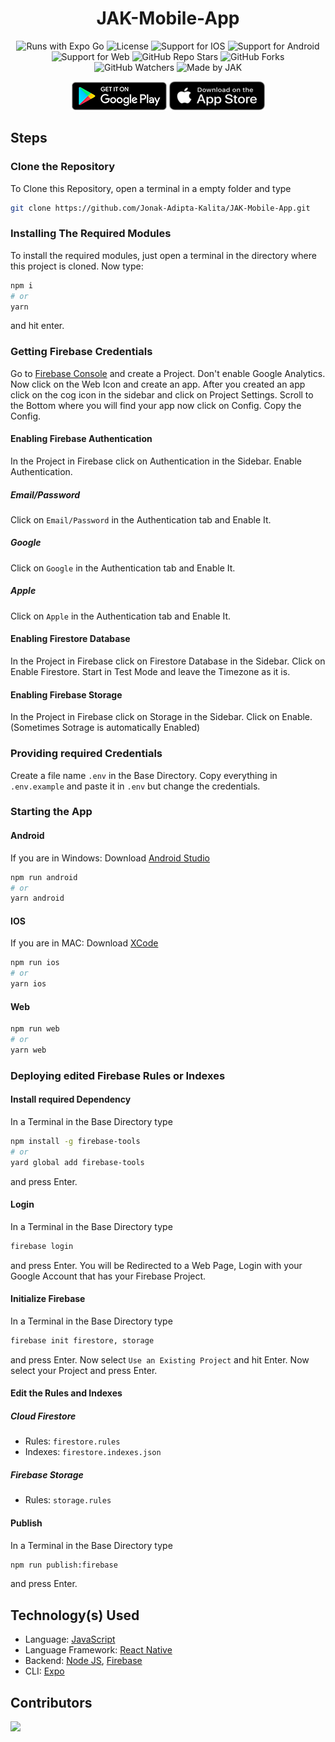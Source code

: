 <div align=center>

# JAK-Mobile-App

![Runs with Expo Go](https://img.shields.io/badge/Runs%20with%20Expo%20Go-000.svg?style=for-the-badge&logo=EXPO&labelColor=f3f3f3&logoColor=000)
![License](https://img.shields.io/github/license/Jonak-Adipta-Kalita/JAK-Mobile-App?style=for-the-badge)
![Support for IOS](https://img.shields.io/badge/iOS-4630EB.svg?style=flat-square&logo=APPLE&labelColor=999999&logoColor=fff)
![Support for Android](https://img.shields.io/badge/Android-4630EB.svg?style=flat-square&logo=ANDROID&labelColor=A4C639&logoColor=fff)
![Support for Web](https://img.shields.io/badge/web-4630EB.svg?style=flat-square&logo=GOOGLE-CHROME&labelColor=4285F4&logoColor=fff)
![GitHub Repo Stars](https://img.shields.io/github/stars/Jonak-Adipta-Kalita/JAK-Mobile-App?style=for-the-badge)
![GitHub Forks](https://img.shields.io/github/forks/Jonak-Adipta-Kalita/JAK-Mobile-App?style=for-the-badge)
![GitHub Watchers](https://img.shields.io/github/watchers/Jonak-Adipta-Kalita/JAK-Mobile-App?style=for-the-badge)
![Made by JAK](https://img.shields.io/badge/BeastNight%20TV-Made%20by%20JAK-blue?style=for-the-badge)

[![Get it on Google Play](https://github.com/Jonak-Adipta-Kalita/JAK-Mobile-App/blob/main/assets/downloadButtons/google.png?raw=true, "Get it on Google Play")]()
[![Download on the App Store](https://github.com/Jonak-Adipta-Kalita/JAK-Mobile-App/raw/main/assets/downloadButtons/apple.png?raw=true, "Download on the App Store")]()

</div>

## Steps

### Clone the Repository

To Clone this Repository, open a terminal in a empty folder and type

```bash
git clone https://github.com/Jonak-Adipta-Kalita/JAK-Mobile-App.git
```

### Installing The Required Modules

To install the required modules, just open a terminal in the directory where this
project is cloned. Now type:

```bash
npm i
# or
yarn
```

and hit enter.

### Getting Firebase Credentials

Go to [Firebase Console](http://console.firebase.google.com/) and create a Project. Don't
enable Google Analytics. Now click on the Web Icon and create an app. After you created
an app click on the cog icon in the sidebar and click on Project Settings. Scroll to the
Bottom where you will find your app now click on Config. Copy the Config.

#### Enabling Firebase Authentication

In the Project in Firebase click on Authentication in the Sidebar. Enable
Authentication.

##### Email/Password

Click on `Email/Password` in the Authentication tab and Enable It.

##### Google

Click on `Google` in the Authentication tab and Enable It.

##### Apple

Click on `Apple` in the Authentication tab and Enable It.

#### Enabling Firestore Database

In the Project in Firebase click on Firestore Database in the Sidebar. Click on Enable
Firestore. Start in Test Mode and leave the Timezone as it is.

#### Enabling Firebase Storage

In the Project in Firebase click on Storage in the Sidebar. Click on Enable.
(Sometimes Sotrage is automatically Enabled)

### Providing required Credentials

Create a file name `.env` in the Base Directory. Copy everything in `.env.example`
and paste it in `.env` but change the credentials.

### Starting the App

#### Android

If you are in Windows: Download [Android Studio](https://developer.android.com/studio)

```bash
npm run android
# or
yarn android
```

#### IOS

If you are in MAC: Download [XCode](https://developer.apple.com/xcode/)

```bash
npm run ios
# or
yarn ios
```

#### Web

```bash
npm run web
# or
yarn web
```

### Deploying edited Firebase Rules or Indexes

#### Install required Dependency

In a Terminal in the Base Directory type

```bash
npm install -g firebase-tools
# or
yard global add firebase-tools
```

and press Enter.

#### Login

In a Terminal in the Base Directory type

```bash
firebase login
```

and press Enter. You will be Redirected to a Web Page, Login with your Google Account
that has your Firebase Project.

#### Initialize Firebase

In a Terminal in the Base Directory type

```bash
firebase init firestore, storage
```

and press Enter. Now select `Use an Existing Project` and hit Enter. Now select your
Project and press Enter.

#### Edit the Rules and Indexes

##### Cloud Firestore

-   Rules: `firestore.rules`
-   Indexes: `firestore.indexes.json`

##### Firebase Storage

-   Rules: `storage.rules`

#### Publish

In a Terminal in the Base Directory type

```bash
npm run publish:firebase
```

and press Enter.

## Technology(s) Used

-   Language: [JavaScript](https://www.javascript.com/)
-   Language Framework: [React Native](https://reactnative.dev/)
-   Backend: [Node JS](https://nodejs.org/), [Firebase](https://firebase.google.com/)
-   CLI: [Expo](https://expo.io/)

## Contributors

<a href = "https://github.com/Jonak-Adipta-Kalita/JAK-Mobile-App/graphs/contributors">
	<img src = "https://contrib.rocks/image?repo=Jonak-Adipta-Kalita/JAK-Mobile-App" />
</a>
